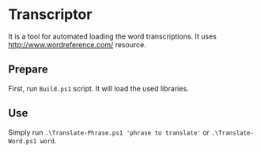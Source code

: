 Transcriptor
============

It is a tool for automated loading the word transcriptions. It uses
http://www.wordreference.com/ resource.

Prepare
---------

First, run `Build.ps1` script. It will load the used libraries.

Use
---

Simply run `.\Translate-Phrase.ps1 'phrase to translate'` or
`.\Translate-Word.ps1 word`.